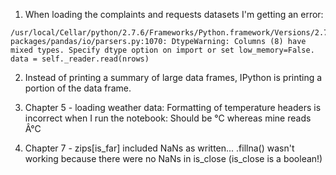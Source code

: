 1. When loading the complaints and requests datasets I'm getting an error:

```
/usr/local/Cellar/python/2.7.6/Frameworks/Python.framework/Versions/2.7/lib/python2.7/site-packages/pandas/io/parsers.py:1070: DtypeWarning: Columns (8) have mixed types. Specify dtype option on import or set low_memory=False.
data = self._reader.read(nrows)
```

2. Instead of printing a summary of large data frames, IPython is printing a portion of the data frame. 

3. Chapter 5 - loading weather data:
Formatting of temperature headers is incorrect when I run the notebook:
Should be °C whereas mine reads Â°C

4. Chapter 7 - zips[is_far] included NaNs as written... .fillna() wasn't working because there were no NaNs in is_close (is_close is a boolean!)
